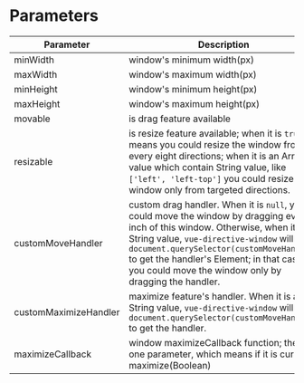 # Parameters

Parameter | Description | Type | Accepted Values | Default 
---|---|---|---|---
minWidth | window's minimum width(px) | Number | —— | 100
maxWidth | window's maximum width(px) | Number | —— | ——
minHeight | window's minimum height(px) | Number | —— | 100
maxHeight | window's maximum height(px) | Number | —— | ——
movable | is drag feature available | Boolean | —— | true
resizable | is resize feature available; when it is `true`, it means you could resize the window from every eight directions; when it is an Array value which contain String value, like `['left', 'left-top']` you could resize the window only from targeted directions. | Boolean / Array | `left-top`/`left-bottom`/`left`/`right-top`/`right-bottom`/`right`/`top`/`bottom` | true
customMoveHandler | custom drag handler. When it is `null`, you could move the window by dragging every inch of this window. Otherwise, when it is a String value, `vue-directive-window` will use `document.querySelector(customMoveHandler)` to get the handler's Element; in that case, you could move the window only by dragging the handler. | String / Element | —— | ——
customMaximizeHandler | maximize feature's handler. When it is a String value, `vue-directive-window` will use `document.querySelector(customMoveHandler)` to get the handler. | String / Element | —— | ——
maximizeCallback | window maximizeCallback function; there is one parameter, which means if it is current maximize(Boolean) | Function | —— | ——